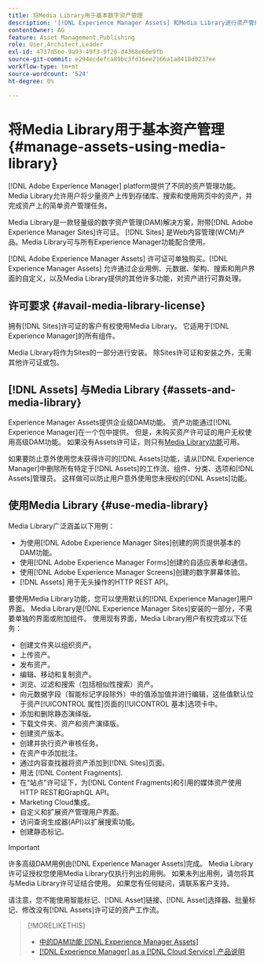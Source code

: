 ```yaml
---
title: 将Media Library用于基本数字资产管理
description: '[!DNL Experience Manager Assets] 和Media Library进行资产管理。'
contentOwner: AG
feature: Asset Management,Publishing
role: User,Architect,Leader
exl-id: 4737d5ee-9a93-49f3-9f20-d4368e60e9fb
source-git-commit: e294ecdefca89bc3fd16ee2166a1a8418d0237ee
workflow-type: tm+mt
source-wordcount: '524'
ht-degree: 0%

---
```


<!--

Define Media Lib
Define req for it
Define use cases
Define what is not included

-->

# 将Media Library用于基本资产管理 {#manage-assets-using-media-library}

[!DNL Adobe Experience Manager] platform提供了不同的资产管理功能。Media Library允许用户将少量资产上传到存储库、搜索和使用网页中的资产，并完成资产上的简单资产管理任务。

Media Library是一款轻量级的数字资产管理(DAM)解决方案，附带[!DNL Adobe Experience Manager Sites]许可证。 [!DNL Sites] 是Web内容管理(WCM)产品。Media Library可与所有Experience Manager功能配合使用。

[!DNL Adobe Experience Manager Assets] 许可证可单独购买。[!DNL Experience Manager Assets] 允许通过企业用例、元数据、架构、搜索和用户界面的自定义，以及Media Library提供的其他许多功能，对资产进行可靠处理。

## 许可要求 {#avail-media-library-license}

拥有[!DNL Sites]许可证的客户有权使用Media Library。 它适用于[!DNL Experience Manager]的所有组件。

Media Library将作为Sites的一部分进行安装。 除Sites许可证和安装之外，无需其他许可证或包。

## [!DNL Assets] 与Media Library {#assets-and-media-library}

Experience Manager Assets提供企业级DAM功能。 资产功能通过[!DNL Experience Manager]在一个包中提供。 但是，未购买资产许可证的用户无权使用高级DAM功能。 如果没有Assets许可证，则只有[Media Library功能](#use-media-library)可用。

如果要防止意外使用您未获得许可的[!DNL Assets]功能，请从[!DNL Experience Manager]中删除所有特定于[!DNL Assets]的工作流、组件、分类、选项和[!DNL Assets]管理员。 这样做可以防止用户意外使用您未授权的[!DNL Assets]功能。

## 使用Media Library {#use-media-library}

Media Library广泛涵盖以下用例：

* 为使用[!DNL Adobe Experience Manager Sites]创建的网页提供基本的DAM功能。
* 使用[!DNL Adobe Experience Manager Forms]创建的自适应表单和通信。
* 使用[!DNL Adobe Experience Manager Screens]创建的数字屏幕体验。
* [!DNL Assets] 用于无头操作的HTTP REST API。

<!-- TBD: Remove this after confirmation. May need to merge this list with the list provided by PMs.

* Static renditions
* Projects, tasks authoring
* Activity stream (timeline)
* Comments and annotation
-->

要使用Media Library功能，您可以使用默认的[!DNL Experience Manager]用户界面。 Media Library是[!DNL Experience Manager Sites]安装的一部分，不需要单独的界面或附加组件。 使用现有界面，Media Library用户有权完成以下任务：

* 创建文件夹以组织资产。
* 上传资产。
* 发布资产。
* 编辑、移动和复制资产。
* 浏览、过滤和搜索（包括相似性搜索）资产。
* 向元数据字段（智能标记字段除外）中的值添加值并进行编辑，这些值默认位于资产[!UICONTROL 属性]页面的[!UICONTROL 基本]选项卡中。
* 添加和删除静态演绎版。
* 下载文件夹、资产和资产演绎版。
* 创建资产版本。
* 创建并执行资产审核任务。
* 在资产中添加批注。
* 通过内容查找器将资产添加到[!DNL Sites]页面。
* 用法 [!DNL Content Fragments].
* 在“站点”许可证下，为[!DNL Content Fragments]和引用的媒体资产使用HTTP REST和GraphQL API。
* Marketing Cloud集成。
* 自定义和扩展资产管理用户界面。
* 访问查询生成器(API)以扩展搜索功能。
* 创建静态标记。

<!-- TBD: Define exactly which basic Assets workflow are available for use with Media Library?
As per PM, we must avoid stating such a list, as we don't have a list that makes sense in Cloud Service.
-->

>[!IMPORTANT]
>
>许多高级DAM用例由[!DNL Experience Manager Assets]完成。 Media Library许可证授权您使用Media Library仅执行列出的用例。 如果未列出用例，请勿将其与Media Library许可证结合使用。 如果您有任何疑问，请联系客户支持。

请注意，您不能使用智能标记、[!DNL Asset]链接、[!DNL Asset]选择器、批量标记、修改没有[!DNL Assets]许可证的资产工作流。

<!-- TBD: Add a CTA - how to contact Adobe for queries. -->

>[!MORELIKETHIS]
>
>* [中的DAM功能 [!DNL Experience Manager Assets]](https://experienceleague.adobe.com/docs/experience-manager-cloud-service/assets/home.html)
>* [[!DNL Experience Manager] as a [!DNL Cloud Service] 产品说明](https://helpx.adobe.com/legal/product-descriptions/adobe-experience-manager-cloud-service.html)

